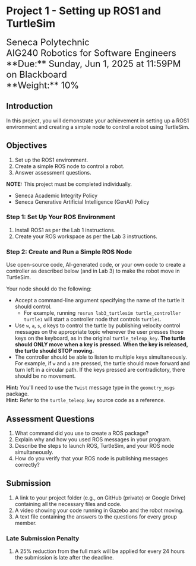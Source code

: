 # Project 1 - Setting up ROS1 and TurtleSim

<font size="5">
Seneca Polytechnic</br>
AIG240 Robotics for Software Engineers
</font>

<font size="5">
**Due:** Sunday, Jun 1, 2025 at 11:59PM on Blackboard</br>
**Weight:** 10%
</font>

## Introduction

In this project, you will demonstrate your achievement in setting up a ROS1 environment and creating a simple node to control a robot using TurtleSim.

## Objectives

1. Set up the ROS1 environment.
2. Create a simple ROS node to control a robot.
3. Answer assessment questions.

**NOTE:** This project must be completed individually.

- Seneca Academic Integrity Policy
- Seneca Generative Artificial Intelligence (GenAI) Policy

### Step 1: Set Up Your ROS Environment

1. Install ROS1 as per the Lab 1 instructions.
2. Create your ROS workspace as per the Lab 3 instructions.

### Step 2: Create and Run a Simple ROS Node

Use open-source code, AI-generated code, or your own code to create a controller as described below (and in Lab 3) to make the robot move in TurtleSim.

Your node should do the following:

- Accept a command-line argument specifying the name of the turtle it should control.
    - For example, running `rosrun lab3_turtlesim turtle_controller turtle1` will start a controller node that controls `turtle1`.
- Use `w`, `a`, `s`, `d` keys to control the turtle by publishing velocity control messages on the appropriate topic whenever the user presses those keys on the keyboard, as in the original `turtle_teleop_key`. **The turtle should ONLY move when a key is pressed. When the key is released, the turtle should STOP moving.**
- The controller should be able to listen to multiple keys simultaneously. For example, if `w` and `a` are pressed, the turtle should move forward and turn left in a circular path. If the keys pressed are contradictory, there should be no movement.

**Hint:** You'll need to use the `Twist` message type in the `geometry_msgs` package.  
**Hint:** Refer to the `turtle_teleop_key` source code as a reference.

## Assessment Questions

1. What command did you use to create a ROS package?
2. Explain why and how you used ROS messages in your program.
3. Describe the steps to launch ROS, TurtleSim, and your ROS node simultaneously.
4. How do you verify that your ROS node is publishing messages correctly?

## Submission

1. A link to your project folder (e.g., on GitHub (private) or Google Drive) containing all the necessary files and code.
2. A video showing your code running in Gazebo and the robot moving.
3. A text file containing the answers to the questions for every group member.

### Late Submission Penalty

1. A 25% reduction from the full mark will be applied for every 24 hours the submission is late after the deadline.
